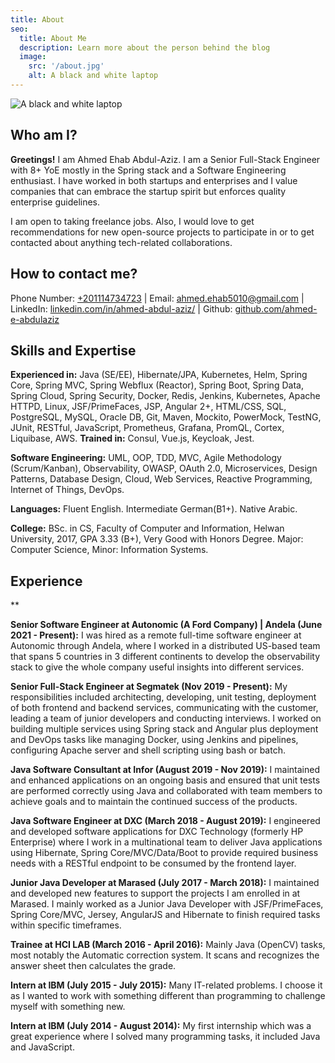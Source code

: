 ```yaml
---
title: About
seo:
  title: About Me
  description: Learn more about the person behind the blog
  image:
    src: '/about.jpg'
    alt: A black and white laptop
---
```


![A black and white laptop](/about.jpg)

## Who am I?

**Greetings!** I am Ahmed Ehab Abdul-Aziz. I am a Senior Full-Stack Engineer with
8+ YoE mostly in the Spring stack and a Software Engineering enthusiast. I have worked in both startups and enterprises
and I value companies that can embrace the startup spirit but
enforces quality enterprise guidelines.

I am open to taking freelance jobs. Also, I would love to get
recommendations for new open-source projects to participate in or to
get contacted about anything tech-related collaborations.

## How to contact me?

Phone Number: [+201114734723](tel:+201114734723) | Email: [ahmed.ehab5010@gmail.com](mailto:ahmed.ehab5010@gmail.com) | LinkedIn: [linkedin.com/in/ahmed-abdul-aziz/](https://www.linkedin.com/in/ahmed-abdul-aziz/) | Github: [github.com/ahmed-e-abdulaziz](https://github.com/ahmed-e-abdulaziz)

## Skills and Expertise

**Experienced in:** Java (SE/EE), Hibernate/JPA,
Kubernetes, Helm, Spring Core, Spring MVC, Spring Webflux (Reactor),
Spring Boot, Spring Data, Spring Cloud, Spring Security, Docker,
Redis, Jenkins, Kubernetes, Apache HTTPD, Linux, JSF/PrimeFaces,
JSP, Angular 2+, HTML/CSS, SQL, PostgreSQL, MySQL, Oracle DB, Git,
Maven, Mockito, PowerMock, TestNG, JUnit, RESTful, JavaScript,
Prometheus, Grafana, PromQL, Cortex, Liquibase, AWS.
**Trained in:** Consul, Vue.js, Keycloak, Jest.

**Software Engineering:** UML, OOP, TDD, MVC, Agile
Methodology (Scrum/Kanban), Observability, OWASP, OAuth 2.0,
Microservices, Design Patterns, Database Design, Cloud, Web
Services, Reactive Programming, Internet of Things, DevOps.

**Languages:** Fluent English. Intermediate
German(B1+). Native Arabic.

**College:** BSc. in CS, Faculty of Computer and
Information, Helwan University, 2017, GPA 3.33 (B+), Very Good with
Honors Degree. Major: Computer Science, Minor: Information Systems.

## Experience

\*\*

**Senior Software Engineer at Autonomic (A Ford Company) | Andela
(June 2021 - Present):**
I was hired as a remote full-time software engineer at Autonomic
through Andela, where I worked in a distributed US-based team that
spans 5 countries in 3 different continents to develop the
observability stack to give the whole company useful insights into
different services.

**Senior Full-Stack Engineer at Segmatek (Nov 2019 - Present):**
My responsibilities included architecting, developing, unit testing,
deployment of both frontend and backend services, communicating with
the customer, leading a team of junior developers and conducting
interviews. I worked on building multiple services using Spring
stack and Angular plus deployment and DevOps tasks like managing
Docker, using Jenkins and pipelines, configuring Apache server and
shell scripting using bash or batch.

**Java Software Consultant at Infor (August 2019 - Nov 2019):**
I maintained and enhanced applications on an ongoing basis and
ensured that unit tests are performed correctly using Java and
collaborated with team members to achieve goals and to maintain the
continued success of the products.

**Java Software Engineer at DXC (March 2018 - August 2019):**
I engineered and developed software applications for DXC Technology
(formerly HP Enterprise) where I work in a multinational team to
deliver Java applications using Hibernate, Spring Core/MVC/Data/Boot
to provide required business needs with a RESTful endpoint to be
consumed by the frontend layer.

**Junior Java Developer at Marased (July 2017 - March 2018):**
I maintained and developed new features to support the projects I am
enrolled in at Marased. I mainly worked as a Junior Java Developer
with JSF/PrimeFaces, Spring Core/MVC, Jersey, AngularJS and
Hibernate to finish required tasks within specific timeframes.

**Trainee at HCI LAB (March 2016 - April 2016):**
Mainly Java (OpenCV) tasks, most notably the Automatic correction
system. It scans and recognizes the answer sheet then calculates the
grade.

**Intern at IBM (July 2015 - July 2015):** Many
IT-related problems. I choose it as I wanted to work with something
different than programming to challenge myself with something new.

**Intern at IBM (July 2014 - August 2014):** My first
internship which was a great experience where I solved many
programming tasks, it included Java and JavaScript.
